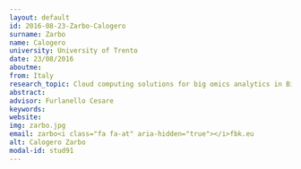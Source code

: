 ```yaml
---
layout: default 
id: 2016-08-23-Zarbo-Calogero
surname: Zarbo
name: Calogero
university: University of Trento
date: 23/08/2016
aboutme: 
from: Italy
research_topic: Cloud computing solutions for big omics analytics in Bioinformatics
abstract: 
advisor: Furlanello Cesare
keywords: 
website: 
img: zarbo.jpg
email: zarbo<i class="fa fa-at" aria-hidden="true"></i>fbk.eu
alt: Calogero Zarbo
modal-id: stud91
---
```

